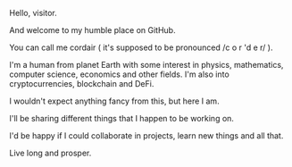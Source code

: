 Hello, visitor.

And welcome to my humble place on GitHub.

You can call me cordair ( it's supposed to be pronounced /c o r 'd e r/ ).

I'm a human from planet Earth with some interest in physics, mathematics, computer science, economics and other fields. I'm also into cryptocurrencies, blockchain and DeFi.

I wouldn't expect anything fancy from this, but here I am.

I'll be sharing different things that I happen to be working on.

I'd be happy if I could collaborate in projects, learn new things and all that.

Live long and prosper.


<!--
**cordair/cordair** is a ✨ _special_ ✨ repository because its `README.md` (this file) appears on your GitHub profile.

Here are some ideas to get you started:

- 🔭 I’m currently working on ...
- 🌱 I’m currently learning ...
- 👯 I’m looking to collaborate on ...
- 🤔 I’m looking for help with ...
- 💬 Ask me about ...
- 📫 How to reach me: ...
- 😄 Pronouns: ...
- ⚡ Fun fact: ...
-->
